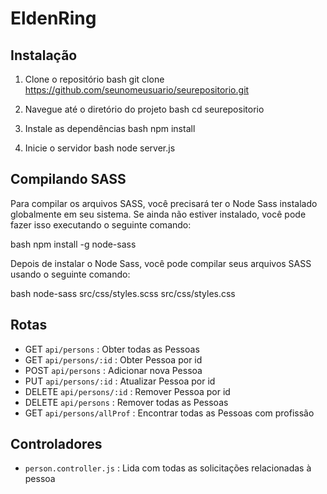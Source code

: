 # EldenRing

## Instalação

1. Clone o repositório
bash git clone https://github.com/seunomeusuario/seurepositorio.git

2. Navegue até o diretório do projeto
bash cd seurepositorio

3. Instale as dependências
bash npm install

4. Inicie o servidor
bash node server.js

## Compilando SASS

Para compilar os arquivos SASS, você precisará ter o Node Sass instalado globalmente em seu sistema. Se ainda não estiver instalado, você pode fazer isso executando o seguinte comando:

bash npm install -g node-sass

Depois de instalar o Node Sass, você pode compilar seus arquivos SASS usando o seguinte comando:

bash node-sass src/css/styles.scss src/css/styles.css


## Rotas

- GET `api/persons` : Obter todas as Pessoas
- GET `api/persons/:id` : Obter Pessoa por id
- POST `api/persons` : Adicionar nova Pessoa
- PUT `api/persons/:id` : Atualizar Pessoa por id
- DELETE `api/persons/:id` : Remover Pessoa por id
- DELETE `api/persons` : Remover todas as Pessoas
- GET `api/persons/allProf` : Encontrar todas as Pessoas com profissão

## Controladores

- `person.controller.js` : Lida com todas as solicitações relacionadas à pessoa